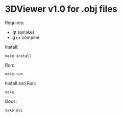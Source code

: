 # 3DViewer v1.0 for .obj files

Requires:
- qt (qmake)
- g++ compiler

Install:
```
make install
```
Run:
```
make run
```
Install and Run:
```
make
```
Docs:
```
make dvi
```


